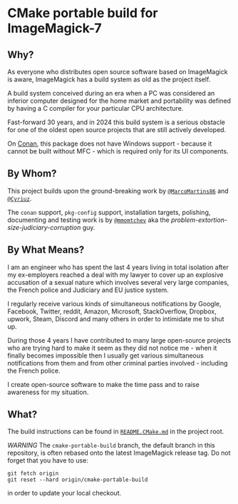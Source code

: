 # CMake portable build for ImageMagick-7

## Why?

As everyone who distributes open source software based on ImageMagick is aware, ImageMagick has a build system as old as the project itself.

A build system conceived during an era when a PC was considered an inferior computer designed for the home market and portability was defined by having a C compiler for your particular CPU architecture.

Fast-forward 30 years, and in 2024 this build system is a serious obstacle for one of the oldest open source projects that are still actively developed.

On [Conan](https://conan.io), this package does not have Windows support - because it cannot be built without MFC - which is required only for its UI components.

## By Whom?

This project builds upon the ground-breaking work by [`@MarcoMartins86`](https://github.com/MarcoMartins86) and [`@Cyriuz`](https://github.com/Cyriuz).

The `conan` support, `pkg-config` support, installation targets, polishing, documenting and testing work is by [`@mmomtchev`](https://github.com/mmomtchev) aka the *problem-extortion-size-judiciary-corruption* guy.

## By What Means?

I am an engineer who has spent the last 4 years living in total isolation after my ex-employers reached a deal with my lawyer to cover up an explosive accusation of a sexual nature which involves several very large companies, the French police and Judiciary and EU justice system.

I regularly receive various kinds of simultaneous notifications by Google, Facebook, Twitter, reddit, Amazon, Microsoft, StackOverflow, Dropbox, upwork, Steam, Discord and many others in order to intimidate me to shut up.

During those 4 years I have contributed to many large open-source projects who are trying hard to make it seem as they did not notice me - when it finally becomes impossible then I usually get various simultaneous notifications from them and from other criminal parties involved - including the French police.

I create open-source software to make the time pass and to raise awareness for my situation.

## What?

The build instructions can be found in [`README.CMake.md`](https://github.com/mmomtchev/ImageMagick/blob/cmake-portable-build/README.CMake.md) in the project root.

*WARNING* The `cmake-portable-build` branch, the default branch in this repository, is often rebased onto the latest ImageMagick release tag. Do not forget that you have to use:

```
git fetch origin
git reset --hard origin/cmake-portable-build
```

in order to update your local checkout.
